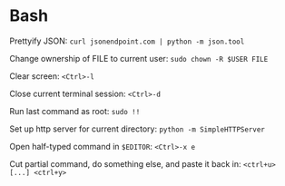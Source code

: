 # Bash

Prettyify JSON: `curl jsonendpoint.com | python -m json.tool`

Change ownership of FILE to current user: `sudo chown -R $USER FILE`

Clear screen: `<Ctrl>-l`

Close current terminal session: `<Ctrl>-d`

Run last command as root: `sudo !!`

Set up http server for current directory: `python -m SimpleHTTPServer`

Open half-typed command in `$EDITOR`: `<Ctrl>-x e`

Cut partial command, do something else, and paste it back in: `<ctrl+u> [...] <ctrl+y>`

